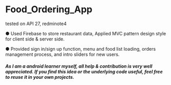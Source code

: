 # Food_Ordering_App
tested on API 27, redminote4


● Used Firebase to store restaurant data, Applied MVC pattern design style for client side & server side.

● Provided sign in/sign up function, menu and food list loading, orders management process, and intro sliders for new users.

<h5>As I am a android learner myself, all help & contribution is very well appreciated. If you find this idea or the underlying code useful, feel free to reuse it in your own projects.</h5>
